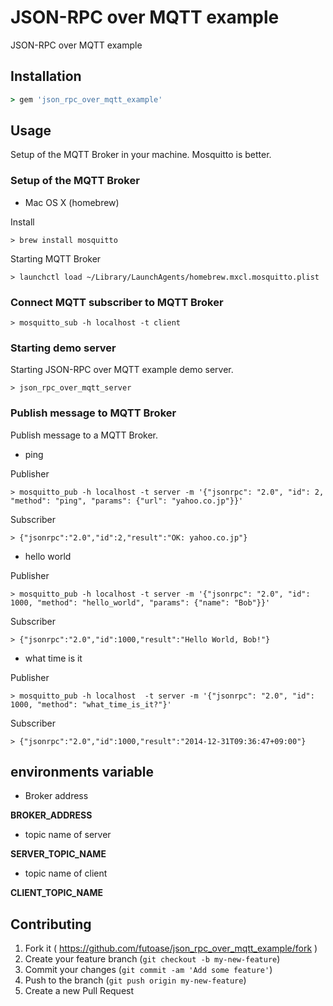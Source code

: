 # JSON-RPC over MQTT example

JSON-RPC over MQTT example

## Installation

```ruby
> gem 'json_rpc_over_mqtt_example'
```

## Usage

Setup of the MQTT Broker in your machine.
Mosquitto is better.

### Setup of the MQTT Broker

- Mac OS X (homebrew)

Install

```
> brew install mosquitto
```

Starting MQTT Broker

```
> launchctl load ~/Library/LaunchAgents/homebrew.mxcl.mosquitto.plist
```

### Connect MQTT subscriber to MQTT Broker

```
> mosquitto_sub -h localhost -t client
```

### Starting demo server

Starting JSON-RPC over MQTT example demo server.

```
> json_rpc_over_mqtt_server
```

### Publish message to MQTT Broker

Publish message to a MQTT Broker.

- ping

Publisher

```
> mosquitto_pub -h localhost -t server -m '{"jsonrpc": "2.0", "id": 2, "method": "ping", "params": {"url": "yahoo.co.jp"}}'
```

Subscriber

```
> {"jsonrpc":"2.0","id":2,"result":"OK: yahoo.co.jp"}
```

- hello world

Publisher

```
> mosquitto_pub -h localhost -t server -m '{"jsonrpc": "2.0", "id": 1000, "method": "hello_world", "params": {"name": "Bob"}}'
```

Subscriber

```
> {"jsonrpc":"2.0","id":1000,"result":"Hello World, Bob!"}
```

- what time is it

Publisher

```
> mosquitto_pub -h localhost  -t server -m '{"jsonrpc": "2.0", "id": 1000, "method": "what_time_is_it?"}'
```

Subscriber

```
> {"jsonrpc":"2.0","id":1000,"result":"2014-12-31T09:36:47+09:00"}
```

## environments variable

- Broker address

**BROKER_ADDRESS**

- topic name of server

**SERVER_TOPIC_NAME**

- topic name of client

**CLIENT_TOPIC_NAME**

## Contributing

1. Fork it ( https://github.com/futoase/json_rpc_over_mqtt_example/fork )
2. Create your feature branch (`git checkout -b my-new-feature`)
3. Commit your changes (`git commit -am 'Add some feature'`)
4. Push to the branch (`git push origin my-new-feature`)
5. Create a new Pull Request
